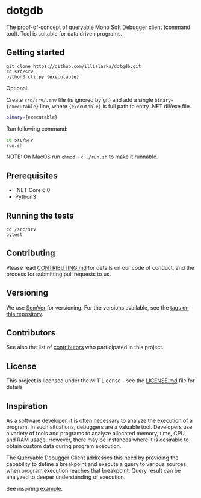 # dotgdb 

The proof-of-concept of queryable Mono Soft Debugger client (command tool). Tool is suitable for data driven programs.

## Getting started 

```
git clone https://github.com/illialarka/dotgdb.git
cd src/srv
python3 cli.py {executable}
```
 
Optional:

Create `src/srv/.env` file (is ignored by git) and add a single `binary={executable}` line, where `{executable}` is full path to entry .NET dll/exe file.


```bash
binary={executable}
```

Run following command:

```bash
cd src/srv
run.sh
```

NOTE: On MacOS run `chmod +x ./run.sh` to make it runnable.

## Prerequisites

* .NET Core 6.0
* Python3

## Running the tests

```
cd /src/srv
pytest
``` 

## Contributing

Please read [CONTRIBUTING.md](https://github.com/illialarka/dotgdb/blob/main/docs/CONTRIBUTING.md) for details on our code of conduct, and the process for submitting pull requests to us.

## Versioning

We use [SemVer](http://semver.org/) for versioning. For the versions available, see the [tags on this repository](https://github.com/illialarka/dotgdb/tags). 

## Contributors 

See also the list of [contributors](https://github.com/illialarka/dotgdb/blob/main/docs/contributors.md) who participated in this project.

## License

This project is licensed under the MIT License - see the [LICENSE.md](LICENSE.md) file for details

## Inspiration 

As a software developer, it is often necessary to analyze the execution of a program. In such situations, debuggers are a valuable tool. Developers use a variety of tools and programs to analyze allocated memory, time, CPU, and RAM usage. However, there may be instances where it is desirable to obtain custom data during program execution.

The Queryable Debugger Client addresses this need by providing the capability to define a breakpoint and execute a query to various sources when program execution reaches that breakpoint. Query result can be analyzed to deeper understanding of execution.

See inspiring [example](https://github.com/illialarka/dotgdb/tree/main/src/examples). 